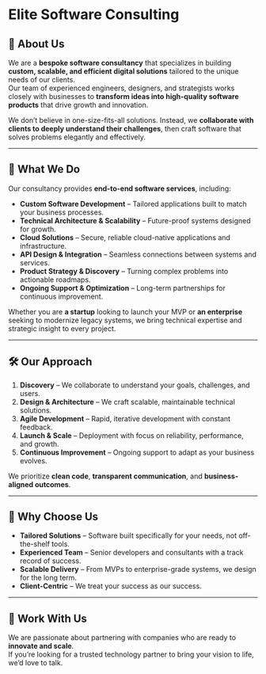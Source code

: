 # Elite Software Consulting

## 🚀 About Us  
We are a **bespoke software consultancy** that specializes in building **custom, scalable, and efficient digital solutions** tailored to the unique needs of our clients.  
Our team of experienced engineers, designers, and strategists works closely with businesses to **transform ideas into high-quality software products** that drive growth and innovation.

We don’t believe in one-size-fits-all solutions. Instead, we **collaborate with clients to deeply understand their challenges**, then craft software that solves problems elegantly and effectively.

---

## 💼 What We Do  
Our consultancy provides **end-to-end software services**, including:

- **Custom Software Development** – Tailored applications built to match your business processes.  
- **Technical Architecture & Scalability** – Future-proof systems designed for growth.  
- **Cloud Solutions** – Secure, reliable cloud-native applications and infrastructure.  
- **API Design & Integration** – Seamless connections between systems and services.  
- **Product Strategy & Discovery** – Turning complex problems into actionable roadmaps.  
- **Ongoing Support & Optimization** – Long-term partnerships for continuous improvement.  

Whether you are **a startup** looking to launch your MVP or **an enterprise** seeking to modernize legacy systems, we bring technical expertise and strategic insight to every project.

---

## 🛠 Our Approach  

1. **Discovery** – We collaborate to understand your goals, challenges, and users.  
2. **Design & Architecture** – We craft scalable, maintainable technical solutions.  
3. **Agile Development** – Rapid, iterative development with constant feedback.  
4. **Launch & Scale** – Deployment with focus on reliability, performance, and growth.  
5. **Continuous Improvement** – Ongoing support to adapt as your business evolves.  

We prioritize **clean code**, **transparent communication**, and **business-aligned outcomes**.

---

## 🌟 Why Choose Us  

- **Tailored Solutions** – Software built specifically for your needs, not off-the-shelf tools.  
- **Experienced Team** – Senior developers and consultants with a track record of success.  
- **Scalable Delivery** – From MVPs to enterprise-grade systems, we design for the long term.  
- **Client-Centric** – We treat your success as our success.  

---

## 🤝 Work With Us  

We are passionate about partnering with companies who are ready to **innovate and scale**.  
If you’re looking for a trusted technology partner to bring your vision to life, we’d love to talk.  



